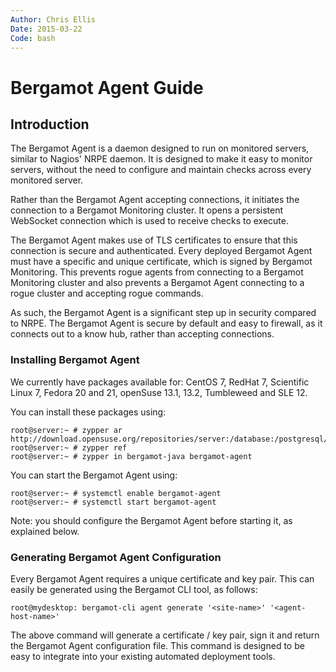 ```yaml
---
Author: Chris Ellis
Date: 2015-03-22
Code: bash
---
```

# Bergamot Agent Guide

## Introduction

The Bergamot Agent is a daemon designed to run on monitored servers, similar to 
Nagios' NRPE daemon.  It is designed to make it easy to monitor servers, without 
the need to configure and maintain checks across every monitored server.

Rather than the Bergamot Agent accepting connections, it initiates the 
connection to a Bergamot Monitoring cluster.  It opens a persistent WebSocket 
connection which is used to receive checks to execute.

The Bergamot Agent makes use of TLS certificates to ensure that this connection 
is secure and authenticated.  Every deployed Bergamot Agent must have a specific 
and unique certificate, which is signed by Bergamot Monitoring.  This prevents 
rogue agents from connecting to a Bergamot Monitoring cluster and also prevents 
a Bergamot Agent connecting to a rogue cluster and accepting rogue commands.

As such, the Bergamot Agent is a significant step up in security compared to 
NRPE.  The Bergamot Agent is secure by default and easy to firewall, as it 
connects out to a know hub, rather than accepting connections.

### Installing Bergamot Agent

We currently have packages available for: CentOS 7, RedHat 7, Scientific Linux 7, 
Fedora 20 and 21, openSuse 13.1, 13.2, Tumbleweed and SLE 12.

You can install these packages using:

    root@server:~ # zypper ar http://download.opensuse.org/repositories/server:/database:/postgresql/openSUSE_13.1/server:database:postgresql.repo
    root@server:~ # zypper ref
    root@server:~ # zypper in bergamot-java bergamot-agent
    
You can start the Bergamot Agent using:

    root@server:~ # systemctl enable bergamot-agent
    root@server:~ # systemctl start bergamot-agent

Note: you should configure the Bergamot Agent before starting it, as explained 
below.
    
### Generating Bergamot Agent Configuration

Every Bergamot Agent requires a unique certificate and key pair.  This can 
easily be generated using the Bergamot CLI tool, as follows:

    root@mydesktop: bergamot-cli agent generate '<site-name>' '<agent-host-name>'

The above command will generate a certificate / key pair, sign it and return the 
Bergamot Agent configuration file.  This command is designed to be easy to 
integrate into your existing automated deployment tools.

